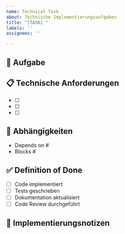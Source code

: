 ```yaml
---
name: Technical Task
about: Technische Implementierungsaufgaben
title: "[TASK] "
labels: ''
assignees: ''

---
```


## 🎯 Aufgabe
<!-- Was soll implementiert werden? -->

## 📋 Technische Anforderungen
- [ ] 
- [ ] 
- [ ] 

## 🔗 Abhängigkeiten
<!-- Welche Issues müssen vorher erledigt sein? -->
- Depends on #
- Blocks #

## ✅ Definition of Done
- [ ] Code implementiert
- [ ] Tests geschrieben
- [ ] Dokumentation aktualisiert
- [ ] Code Review durchgeführt

## 📝 Implementierungsnotizen
<!-- Technische Details, Links, etc. -->
